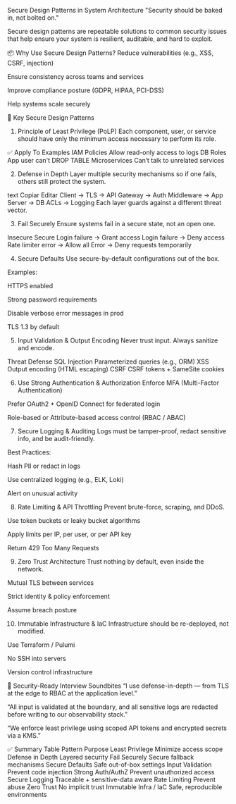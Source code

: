 Secure Design Patterns in System Architecture
"Security should be baked in, not bolted on."

Secure design patterns are repeatable solutions to common security issues that help ensure your system is resilient, auditable, and hard to exploit.

📦 Why Use Secure Design Patterns?
Reduce vulnerabilities (e.g., XSS, CSRF, injection)

Ensure consistency across teams and services

Improve compliance posture (GDPR, HIPAA, PCI-DSS)

Help systems scale securely

🔐 Key Secure Design Patterns
1. Principle of Least Privilege (PoLP)
Each component, user, or service should have only the minimum access necessary to perform its role.

✅ Apply To	Examples
IAM Policies	Allow read-only access to logs
DB Roles	App user can't DROP TABLE
Microservices	Can’t talk to unrelated services

2. Defense in Depth
Layer multiple security mechanisms so if one fails, others still protect the system.

text
Copiar
Editar
Client → TLS → API Gateway → Auth Middleware → App Server → DB ACLs → Logging
Each layer guards against a different threat vector.

3. Fail Securely
Ensure systems fail in a secure state, not an open one.

Insecure	Secure
Login failure → Grant access	Login failure → Deny access
Rate limiter error → Allow all	Error → Deny requests temporarily

4. Secure Defaults
Use secure-by-default configurations out of the box.

Examples:

HTTPS enabled

Strong password requirements

Disable verbose error messages in prod

TLS 1.3 by default

5. Input Validation & Output Encoding
Never trust input. Always sanitize and encode.

Threat	Defense
SQL Injection	Parameterized queries (e.g., ORM)
XSS	Output encoding (HTML escaping)
CSRF	CSRF tokens + SameSite cookies

6. Use Strong Authentication & Authorization
Enforce MFA (Multi-Factor Authentication)

Prefer OAuth2 + OpenID Connect for federated login

Role-based or Attribute-based access control (RBAC / ABAC)

7. Secure Logging & Auditing
Logs must be tamper-proof, redact sensitive info, and be audit-friendly.

Best Practices:

Hash PII or redact in logs

Use centralized logging (e.g., ELK, Loki)

Alert on unusual activity

8. Rate Limiting & API Throttling
Prevent brute-force, scraping, and DDoS.

Use token buckets or leaky bucket algorithms

Apply limits per IP, per user, or per API key

Return 429 Too Many Requests

9. Zero Trust Architecture
Trust nothing by default, even inside the network.

Mutual TLS between services

Strict identity & policy enforcement

Assume breach posture

10. Immutable Infrastructure & IaC
Infrastructure should be re-deployed, not modified.

Use Terraform / Pulumi

No SSH into servers

Version control infrastructure

🧠 Security-Ready Interview Soundbites
“I use defense-in-depth — from TLS at the edge to RBAC at the application level.”

“All input is validated at the boundary, and all sensitive logs are redacted before writing to our observability stack.”

“We enforce least privilege using scoped API tokens and encrypted secrets via a KMS.”

✅ Summary Table
Pattern	Purpose
Least Privilege	Minimize access scope
Defense in Depth	Layered security
Fail Securely	Secure fallback mechanisms
Secure Defaults	Safe out-of-box settings
Input Validation	Prevent code injection
Strong Auth/AuthZ	Prevent unauthorized access
Secure Logging	Traceable + sensitive-data aware
Rate Limiting	Prevent abuse
Zero Trust	No implicit trust
Immutable Infra / IaC	Safe, reproducible environments